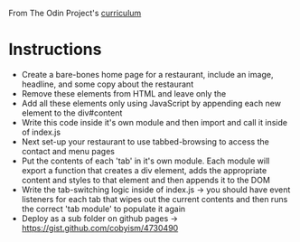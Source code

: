 From The Odin Project's [curriculum](https://www.theodinproject.com/courses/javascript/lessons/restaurant-page)

# Instructions
- Create a bare-bones home page for a restaurant, include an image, headline, and some copy about the restaurant
- Remove these elements from HTML and leave only the <div id='content'>
- Add all these elements only using JavaScript by appending each new element to the div#content
- Write this code inside it's own module and then import and call it inside of index.js
- Next set-up your restaurant to use tabbed-browsing to access the contact and menu pages
- Put the contents of each 'tab' in it's own module. Each module will export a function that creates a div element, adds the appropriate content and styles to that element and then appends it to the DOM
- Write the tab-switching logic inside of index.js -> you should have event listeners for each tab that wipes out the current contents and then runs the correct 'tab module' to populate it again
- Deploy as a sub folder on github pages -> https://gist.github.com/cobyism/4730490